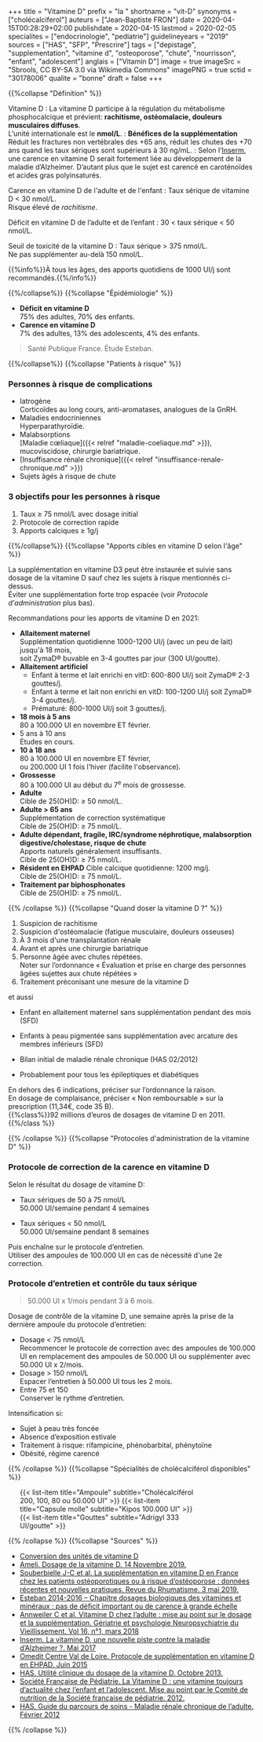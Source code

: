 +++
title = "Vitamine D"
prefix = "la "
shortname = "vit-D"
synonyms = ["cholécalciferol"]
auteurs = ["Jean-Baptiste FRON"]
date = 2020-04-15T00:28:29+02:00
publishdate = 2020-04-15
lastmod = 2020-02-05
specialites = ["endocrinologie", "pediatrie"]
guidelineyears = "2019"
sources = ["HAS", "SFP", "Prescrire"]
tags = ["depistage", "supplementation", "vitamine d", "osteoporose", "chute", "nourrisson", "enfant", "adolescent"]
anglais = ["Vitamin D"]
image = true
imageSrc = "Sbrools, CC BY-SA 3.0 via Wikimedia Commons"
imagePNG = true
sctid = "30178006"
qualite = "bonne"
draft = false
+++

{{%collapse "Définition" %}}

Vitamine D
: La vitamine D participe à la régulation du métabolisme phosphocalcique et prévient: **rachitisme, ostéomalacie, douleurs musculaires diffuses**.  
L'unité internationale est le **nmol/L**.
: **Bénéfices de la supplémentation**  
Réduit les fractures non vertébrales des +65 ans, réduit les chutes des +70 ans quand les taux sériques sont supérieurs à 30 ng/mL.
: Selon l’[Inserm](https://presse.inserm.fr/la-vitamine-d-une-nouvelle-piste-contre-la-maladie-dalzheimer/28364/), une carence en vitamine D serait fortement liée au développement de la maladie d’Alzheimer. D’autant plus que le sujet est carencé en caroténoïdes et acides gras polyinsaturés.

Carence en vitamine D de l'adulte et de l'enfant
: Taux sérique de vitamine D < 30 nmol/L.  
Risque élevé de *rachitisme*.

Déficit en vitamine D de l’adulte et de l’enfant
: 30 < taux sérique < 50 nmol/L.

Seuil de toxicité de la vitamine D
: Taux sérique > 375 nmol/L.  
Ne pas supplémenter au-delà 150 nmol/L.

{{%info%}}À tous les âges, des apports quotidiens de 1000 UI/j sont recommandés.{{%/info%}}

{{%/collapse%}}
{{%collapse "Épidémiologie" %}}

- **Déficit en vitamine D**  
75% des adultes, 70% des enfants.
- **Carence en vitamine D**  
7% des adultes, 13% des adolescents, 4% des enfants.

> Santé Publique France. Étude Esteban.

{{%/collapse%}}
{{%collapse "Patients à risque" %}}

### Personnes à risque de complications

- Iatrogène  
Corticoïdes au long cours, anti-aromatases, analogues de la GnRH.
- Maladies endocriniennes  
Hyperparathyroïdie.
- Malabsorptions  
[Maladie cœliaque]({{< relref "maladie-coeliaque.md" >}}), mucoviscidose, chirurgie bariatrique.
- [Insuffisance rénale chronique]({{< relref "insuffisance-renale-chronique.md" >}})
- Sujets âgés à risque de chute

### 3 objectifs pour les personnes à risque

1. Taux ≥ 75 nmol/L avec dosage initial
1. Protocole de correction rapide
1. Apports calciques ≥ 1g/j

{{%/collapse%}}
{{%collapse "Apports cibles en vitamine D selon l'âge" %}}

La supplémentation en vitamine D3 peut être instaurée et suivie sans dosage de la vitamine D sauf chez les sujets à risque mentionnés ci-dessus.  
Éviter une supplémentation forte trop espacée (voir *Protocole d'administration* plus bas).

Recommandations pour les apports de vitamine D en 2021:

- **Allaitement maternel**  
Supplémentation quotidienne 1000-1200 UI/j (avec un peu de lait) jusqu'à 18 mois,  
soit ZymaD® buvable en 3-4 gouttes par jour (300 UI/goutte).  
- **Allaitement artificiel**  
  - Enfant à terme et lait enrichi en vitD: 600-800 UI/j soit ZymaD® 2-3 gouttes/j.  
  - Enfant à terme et lait non enrichi en vitD: 100-1200 UI/j soit ZymaD® 3-4 gouttes/j.  
  - Prématuré: 800-1000 UI/j soit 3 gouttes/j.  
- **18 mois à 5 ans**  
80 à 100.000 UI en novembre ET février.  
- 5 ans à 10 ans  
Études en cours.  
- **10 à 18 ans**  
80 à 100.000 UI en novembre ET février,  
ou 200.000 UI 1 fois l'hiver (facilite l'observance).  
- **Grossesse**  
80 à 100.000 UI au début du 7<sup>e</sup> mois de grossesse.  
- **Adulte**  
Cible de 25(OH)D: ≥ 50 nmol/L.  
- **Adulte > 65 ans**  
Supplémentation de correction systématique  
Cible de 25(OH)D: ≥ 75 nmol/L.  
- **Adulte dépendant, fragile, IRC/syndrome néphrotique, malabsorption digestive/cholestase, risque de chute**  
Apports naturels généralement insuffisants.  
Cible de 25(OH)D: ≥ 75 nmol/L.  
- **Résident en EHPAD**
Cible calcique quotidienne: 1200 mg/j.  
Cible de 25(OH)D: ≥ 75 nmol/L.  
- **Traitement par biphosphonates**  
Cible de 25(OH)D: ≥ 75 nmol/L.

{{% /collapse %}}
{{%collapse "Quand doser la vitamine D ?" %}}

1. Suspicion de rachitisme
1. Suspicion d'ostéomalacie (fatigue musculaire, douleurs osseuses)
1. À 3 mois d'une transplantation rénale
1. Avant et après une chirurgie bariatrique
1. Personne âgée avec chutes répétées.  
Noter sur l’ordonnance « Évaluation et prise en charge des personnes âgées sujettes aux chute répétées »
1. Traitement préconisant une mesure de la vitamine D

et aussi

- Enfant en allaitement maternel sans supplémentation pendant des mois (SFD)
- Enfants à peau pigmentée sans supplémentation avec arcature des membres inférieurs (SFD)
- Bilan initial de maladie rénale chronique (HAS 02/2012)

- Probablement pour tous les épileptiques et diabétiques

En dehors des 6 indications, préciser sur l’ordonnance la raison.  
En dosage de complaisance, préciser « Non remboursable » sur la prescription (11,34€, code 35 B).  
{{%class%}}92 millions d’euros de dosages de vitamine D en 2011.{{%/class %}}

{{% /collapse %}}
{{%collapse "Protocoles d'administration de la vitamine D" %}}

### Protocole de correction de la carence en vitamine D

Selon le résultat du dosage de vitamine D:

- Taux sériques de 50 à 75 nmol/L  
50.000 UI/semaine pendant 4 semaines

- Taux sériques < 50 nmol/L  
50.000 UI/semaine pendant 8 semaines

Puis enchaîne sur le protocole d’entretien.  
Utiliser des ampoules de 100.000 UI en cas de nécessité d'une 2e correction.

### Protocole d’entretien et contrôle du taux sérique

> 50.000 UI x 1/mois pendant 3 à 6 mois.

Dosage de contrôle de la vitamine D, une semaine après la prise de la dernière ampoule du protocole d’entretien:

- Dosage < 75 nmol/L  
Recommencer le protocole de correction avec des ampoules de 100.000 UI en remplacement des ampoules de 50.000 UI
ou supplémenter avec 50.000 UI x 2/mois.
- Dosage > 150 nmol/L  
Espacer l’entretien à 50.000 UI tous les 2 mois.
- Entre 75 et 150  
Conserver le rythme d’entretien.

Intensification si:

- Sujet à peau très foncée
- Absence d’exposition estivale
- Traitement à risque: rifampicine, phénobarbital, phénytoïne
- Obésité, régime carencé

{{% /collapse %}}
{{%collapse "Spécialités de cholécalciférol disponibles" %}}

<ul class="list-group" style="max-width: 360px">
  {{< list-item title="Ampoule" subtitle="Cholécalciférol 200, 100, 80 ou 50.000 UI" >}}
  {{< list-item title="Capsule molle" subtitle="Kipos 100.000 UI" >}}
  {{< list-item title="Gouttes" subtitle="Adrigyl 333 UI/goutte" >}}
</ul>

{{% /collapse %}}
{{%collapse "Sources" %}}

- [Conversion des unités de vitamine D](http://unitslab.com/fr/node/84)
- [Ameli. Dosage de la vitamine D. 14 Novembre 2019.](https://www.ameli.fr/paris/laboratoire-danalyses-medicales/exercice-liberal/memos/dosage-vitamine)
- [Souberbielle J-C et al. La supplémentation en vitamine D en France chez les patients ostéoporotiques ou à risque d’ostéoporose : données récentes et nouvelles pratiques. Revue du Rhumatisme. 3 mai 2019.](http://www.sciencedirect.com/science/article/pii/S1169833019300821)
- [Esteban 2014-2016 – Chapitre dosages biologiques des vitamines et minéraux : pas de déficit important ou de carence à grande échelle](https://www.santepubliquefrance.fr/les-actualites/2019/esteban-2014-2016-chapitre-dosages-biologiques-des-vitamines-et-mineraux-pas-de-deficit-important-ou-de-carence-a-grande-echelle)
- [Annweiler C et al. Vitamine D chez l’adulte : mise au point sur le dosage et la supplémentation. Gériatrie et psychologie Neuropsychiatrie du Vieillissement. Vol 16, n°1, mars 2018](https://www.jle.com/fr/revues/gpn/e-docs/vitamine_d_chez_ladulte_mise_au_point_sur_le_dosage_et_la_supplementation_311580/article.phtml)
- [Inserm. La vitamine D, une nouvelle piste contre la maladie d’Alzheimer ?. Mai 2017](https://presse.inserm.fr/la-vitamine-d-une-nouvelle-piste-contre-la-maladie-dalzheimer/28364/)
- [Omedit Centre Val de Loire. Protocole de supplémentation en vitamine D en EHPAD. Juin 2015](http://www.omedit-centre.fr/portail/gallery_files/site/136/2953/5062/5238.pdf)
- [HAS. Utilité clinique du dosage de la vitamine D. Octobre 2013.](https://www.has-sante.fr/upload/docs/application/pdf/2013-02/utilite_clinique_du_dosage_de_la_vitamine_d_-_note_de_cadrage.pdf)
- [Société Française de Pédiatrie. La Vitamine D : une vitamine toujours d’actualité chez l’enfant et l’adolescent. Mise au point par le Comité de nutrition de la Société française de pédiatrie. 2012.](https://afpa.org/content/uploads/2017/07/Reco_VIT_D_VersionFR_VF.pdf)
- [HAS. Guide du parcours de soins - Maladie rénale chronique de l’adulte. Février 2012](https://www.has-sante.fr/upload/docs/application/pdf/2012-04/guide_parcours_de_soins_mrc_web.pdf)

{{% /collapse %}}
